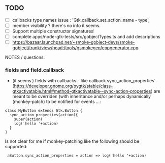 ## TODO

- [ ] callbacks type names issue :   'Gtk.callback.set_action_name - type',
- [ ] member visibility  ? there's no info it seems. 
- [ ] Support  multiple constructor signatures!
- [ ] complete apps/node-gtk-tests/src/gobjectTypes.ts and add descriptions
- [ ] https://bazaar.launchpad.net/~smoke-gobject-devs/smoke-gobject/trunk/view/head:/tools/gsmokegen/cppgenerator.cpp
 
NOTES / questions: 

### fields and field.callback

 + (it seems ) fields with callbacks - like callback.sync_action_properties' (https://developer.gnome.org/pygtk/stable/class-gtkactivatable.html#method-gtkactivatable--sync-action-properties) are meant to be overriden (with inheritance and/or perhaps dynamically (monkey-patch)   to be notified for events ...:

```
class MyButton extends Gtk.Button {
  sync_action_properties(action){
    super(action)
    log('hello '+action)
  }
}
```
Is not clear for me if monkey-patching like the following should be supported: 

```
 aButton.sync_action_properties = action => log('hello '+action)
 ```